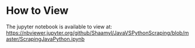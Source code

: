 # How to View

The jupyter notebook is available to view at: https://nbviewer.jupyter.org/github/Shaamyl/JavaVSPythonScraping/blob/master/ScrapingJavaPython.ipynb
